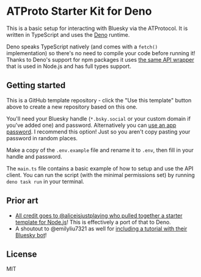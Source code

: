 # ATProto Starter Kit for Deno

This is a basic setup for interacting with Bluesky via the ATProtocol. It is written in TypeScript and uses the [Deno](https://deno.land/) runtime.

Deno speaks TypeScript natively (and comes with a `fetch()` implementation) so there's no need to compile your code before running it! Thanks to Deno's support for npm packages it uses [the same API wrapper](https://github.com/bluesky-social/atproto/tree/main/packages/api) that is used in Node.js and has full types support.

## Getting started

This is a GitHub template repository - click the "Use this template" button above to create a new repository based on this one.

You'll need your Bluesky handle (`*.bsky.social` or your custom domain if you've added one) and password. Alternatively you can [use an app password](https://staging.bsky.app/settings/app-passwords). I recommend this option! Just so you aren't copy pasting your password in random places.

Make a copy of the `.env.example` file and rename it to `.env`, then fill in your handle and password.

The `main.ts` file contains a basic example of how to setup and use the API client. You can run the script (with the minimal permissions set) by running `deno task run` in your terminal.

## Prior art

- [All credit goes to @aliceisjustplaying who pulled together a starter template for Node.js](https://github.com/aliceisjustplaying/atproto-starter-kit)! This is effectively a port of that to Deno.
- A shoutout to @emilyliu7321 as well for [including a tutorial with their Bluesky bot](https://github.com/emilyliu7321/bluesky-emoji-bot/blob/main/TUTORIAL.md)!

## License

MIT
